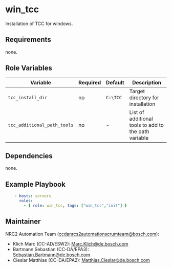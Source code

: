 win_tcc
=========

Installation of TCC for windows.

Requirements
------------

none.

Role Variables
--------------

Variable | Required | Default | Description
-------- | -------- | ------- | -----------
`tcc_install_dir` | no | `C:\TCC` |  Target directory for installation
`tcc_additional_path_tools` | no | - |  List of additional tools to add to the path variable

Dependencies
------------

none.

Example Playbook
----------------

```yml
    - hosts: servers
      roles:
        - { role: win_tcc, tags: ["win_tcc","init"] }
```

Maintainer
------------------

NRC2 Automation Team (ccdanrcs2automationscrumteam@bosch.com):
- Klich Marc (CC-AD/ESW2): Marc.Klich@de.bosch.com
- Bartmann Sebastian (CC-DA/EPA3): Sebastian.Bartmann@de.bosch.com
- Cieslar Matthias (CC-DA/EPA2): Matthias.Cieslar@de.bosch.com